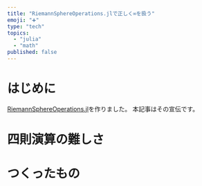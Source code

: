 ```yaml
---
title: "RiemannSphereOperations.jlで正しく∞を扱う"
emoji: "➕"
type: "tech"
topics:
  - "julia"
  - "math"
published: false
---
```


# はじめに
[RiemannSphereOperations.jl](https://github.com/hyrodium/RiemannSphereOperations.jl)を作りました。
本記事はその宣伝です。

# 四則演算の難しさ


# つくったもの

